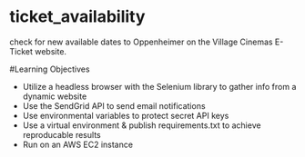 # ticket_availability
check for new available dates to Oppenheimer on the Village Cinemas E-Ticket website.

#Learning Objectives
- Utilize a headless browser with the Selenium library to gather info from a dynamic website
- Use the SendGrid API to send email notifications
- Use environmental variables to protect secret API keys
- Use a virtual environment & publish requirements.txt to achieve reproducable results
- Run on an AWS EC2 instance

